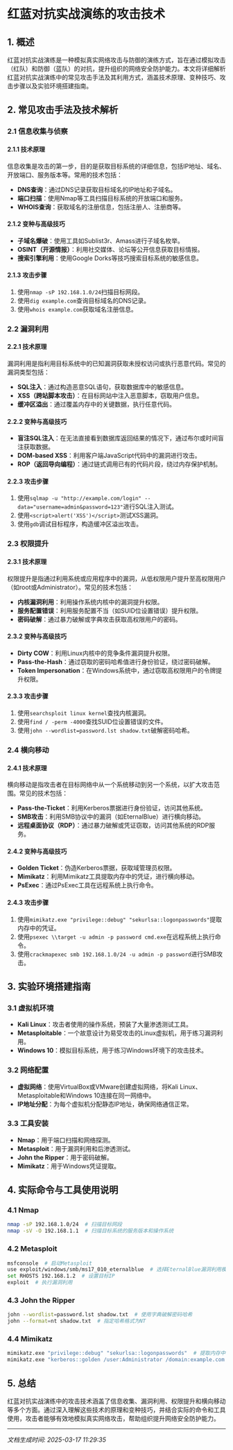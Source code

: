 # 红蓝对抗实战演练的攻击技术

## 1. 概述

红蓝对抗实战演练是一种模拟真实网络攻击与防御的演练方式，旨在通过模拟攻击（红队）和防御（蓝队）的对抗，提升组织的网络安全防护能力。本文将详细解析红蓝对抗实战演练中的常见攻击手法及其利用方式，涵盖技术原理、变种技巧、攻击步骤以及实验环境搭建指南。

## 2. 常见攻击手法及技术解析

### 2.1 信息收集与侦察

#### 2.1.1 技术原理

信息收集是攻击的第一步，目的是获取目标系统的详细信息，包括IP地址、域名、开放端口、服务版本等。常用的技术包括：

- **DNS查询**：通过DNS记录获取目标域名的IP地址和子域名。
- **端口扫描**：使用Nmap等工具扫描目标系统的开放端口和服务。
- **WHOIS查询**：获取域名的注册信息，包括注册人、注册商等。

#### 2.1.2 变种与高级技巧

- **子域名爆破**：使用工具如Sublist3r、Amass进行子域名枚举。
- **OSINT（开源情报）**：利用社交媒体、论坛等公开信息获取目标情报。
- **搜索引擎利用**：使用Google Dorks等技巧搜索目标系统的敏感信息。

#### 2.1.3 攻击步骤

1. 使用`nmap -sP 192.168.1.0/24`扫描目标网段。
2. 使用`dig example.com`查询目标域名的DNS记录。
3. 使用`whois example.com`获取域名注册信息。

### 2.2 漏洞利用

#### 2.2.1 技术原理

漏洞利用是指利用目标系统中的已知漏洞获取未授权访问或执行恶意代码。常见的漏洞类型包括：

- **SQL注入**：通过构造恶意SQL语句，获取数据库中的敏感信息。
- **XSS（跨站脚本攻击）**：在目标网站中注入恶意脚本，窃取用户信息。
- **缓冲区溢出**：通过覆盖内存中的关键数据，执行任意代码。

#### 2.2.2 变种与高级技巧

- **盲注SQL注入**：在无法直接看到数据库返回结果的情况下，通过布尔或时间盲注获取数据。
- **DOM-based XSS**：利用客户端JavaScript代码中的漏洞进行攻击。
- **ROP（返回导向编程）**：通过链式调用已有的代码片段，绕过内存保护机制。

#### 2.2.3 攻击步骤

1. 使用`sqlmap -u "http://example.com/login" --data="username=admin&password=123"`进行SQL注入测试。
2. 使用`<script>alert('XSS')</script>`测试XSS漏洞。
3. 使用`gdb`调试目标程序，构造缓冲区溢出攻击。

### 2.3 权限提升

#### 2.3.1 技术原理

权限提升是指通过利用系统或应用程序中的漏洞，从低权限用户提升至高权限用户（如root或Administrator）。常见的技术包括：

- **内核漏洞利用**：利用操作系统内核中的漏洞提升权限。
- **服务配置错误**：利用服务配置不当（如SUID位设置错误）提升权限。
- **密码破解**：通过暴力破解或字典攻击获取高权限用户的密码。

#### 2.3.2 变种与高级技巧

- **Dirty COW**：利用Linux内核中的竞争条件漏洞提升权限。
- **Pass-the-Hash**：通过窃取的密码哈希值进行身份验证，绕过密码破解。
- **Token Impersonation**：在Windows系统中，通过窃取高权限用户的令牌提升权限。

#### 2.3.3 攻击步骤

1. 使用`searchsploit linux kernel`查找内核漏洞。
2. 使用`find / -perm -4000`查找SUID位设置错误的文件。
3. 使用`john --wordlist=password.lst shadow.txt`破解密码哈希。

### 2.4 横向移动

#### 2.4.1 技术原理

横向移动是指攻击者在目标网络中从一个系统移动到另一个系统，以扩大攻击范围。常见的技术包括：

- **Pass-the-Ticket**：利用Kerberos票据进行身份验证，访问其他系统。
- **SMB攻击**：利用SMB协议中的漏洞（如EternalBlue）进行横向移动。
- **远程桌面协议（RDP）**：通过暴力破解或凭证窃取，访问其他系统的RDP服务。

#### 2.4.2 变种与高级技巧

- **Golden Ticket**：伪造Kerberos票据，获取域管理员权限。
- **Mimikatz**：利用Mimikatz工具提取内存中的凭证，进行横向移动。
- **PsExec**：通过PsExec工具在远程系统上执行命令。

#### 2.4.3 攻击步骤

1. 使用`mimikatz.exe "privilege::debug" "sekurlsa::logonpasswords"`提取内存中的凭证。
2. 使用`psexec \\target -u admin -p password cmd.exe`在远程系统上执行命令。
3. 使用`crackmapexec smb 192.168.1.0/24 -u admin -p password`进行SMB攻击。

## 3. 实验环境搭建指南

### 3.1 虚拟机环境

- **Kali Linux**：攻击者使用的操作系统，预装了大量渗透测试工具。
- **Metasploitable**：一个故意设计为易受攻击的Linux虚拟机，用于练习漏洞利用。
- **Windows 10**：模拟目标系统，用于练习Windows环境下的攻击技术。

### 3.2 网络配置

- **虚拟网络**：使用VirtualBox或VMware创建虚拟网络，将Kali Linux、Metasploitable和Windows 10连接在同一网络中。
- **IP地址分配**：为每个虚拟机分配静态IP地址，确保网络通信正常。

### 3.3 工具安装

- **Nmap**：用于端口扫描和网络探测。
- **Metasploit**：用于漏洞利用和后渗透测试。
- **John the Ripper**：用于密码破解。
- **Mimikatz**：用于Windows凭证提取。

## 4. 实际命令与工具使用说明

### 4.1 Nmap

```bash
nmap -sP 192.168.1.0/24  # 扫描目标网段
nmap -sV -O 192.168.1.1  # 扫描目标系统的服务版本和操作系统
```

### 4.2 Metasploit

```bash
msfconsole  # 启动Metasploit
use exploit/windows/smb/ms17_010_eternalblue  # 选择EternalBlue漏洞利用模块
set RHOSTS 192.168.1.2  # 设置目标IP
exploit  # 执行漏洞利用
```

### 4.3 John the Ripper

```bash
john --wordlist=password.lst shadow.txt  # 使用字典破解密码哈希
john --format=nt shadow.txt  # 指定哈希格式为NT
```

### 4.4 Mimikatz

```bash
mimikatz.exe "privilege::debug" "sekurlsa::logonpasswords"  # 提取内存中的凭证
mimikatz.exe "kerberos::golden /user:Administrator /domain:example.com /sid:S-1-5-21-123456789-1234567890-123456789 /krbtgt:1234567890abcdef /ptt"  # 伪造Golden Ticket
```

## 5. 总结

红蓝对抗实战演练中的攻击技术涵盖了信息收集、漏洞利用、权限提升和横向移动等多个方面。通过深入理解这些技术的原理和变种技巧，并结合实际的命令和工具使用，攻击者能够有效地模拟真实网络攻击，帮助组织提升网络安全防护能力。

---

*文档生成时间: 2025-03-17 11:29:35*
